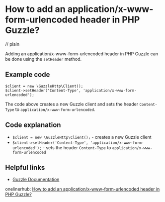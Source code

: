 # How to add an application/x-www-form-urlencoded header in PHP Guzzle?
// plain

Adding an application/x-www-form-urlencoded header in PHP Guzzle can be done using the `setHeader` method.

## Example code

```
$client = new \GuzzleHttp\Client();
$client->setHeader('Content-Type', 'application/x-www-form-urlencoded');
```

The code above creates a new Guzzle client and sets the header `Content-Type` to `application/x-www-form-urlencoded`.

## Code explanation

- `$client = new \GuzzleHttp\Client();` - creates a new Guzzle client
- `$client->setHeader('Content-Type', 'application/x-www-form-urlencoded');` - sets the header `Content-Type` to `application/x-www-form-urlencoded`

## Helpful links
- [Guzzle Documentation](http://docs.guzzlephp.org/en/stable/)

onelinerhub: [How to add an application/x-www-form-urlencoded header in PHP Guzzle?](https://onelinerhub.com/php-guzzle/how-to-add-an-application-x-www-form-urlencoded-header-in-php-guzzle)